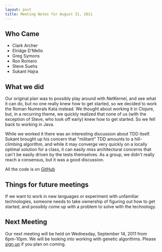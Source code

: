 ```yaml
---
layout: post
title: Meeting Notes for August 31, 2011
---
```


Who Came
--------

* Clark Archer 
* Elridge D'Mello 
* Greg Symons 
* Ron Romero 
* Steve Suehs 
* Sukant Hajra 

What we did
-----------

Our original plan was to possibly play around with NetKernel, and see what it
can do, but no one really knew how to get started, so we decided to work the
Roman Numerals Kata instead. We thought about working it in Clojure, but, in a
recurring theme, we quickly realized that none of us (with the exception of
Steve, who took off early) knew how to get started. So we fell back to working
in Java.

While we worked it there was an interesting discussion about TDD itself. Sukant
brought up his concern that "militant" TDD amounts to a hill-climbing algorithm,
and while it may converge very quickly on a locally optimal solution for a
class, it can easily miss architectural concerns that can't be easily driven by
the tests themselves. As a group, we didn't really reach a consensus, but it was
a good discussion. 


All the code is on [GitHub][1]

Things for future meetings
--------------------------

If we want to work in new languages or experiment with unfamiliar technologies,
someone needs to take ownership of figuring out how to get started, and possibly
come up with a problem to solve with the technology.

Next Meeting
------------

Our next meeting will be held on Wednesday, September 14, 2011 from 6pm-10pm. We
will be looking into working with genetic algorithms. Please [sign up][2] if you
plan on coming.

[1]: http://github.com/austincodedojo/meeting-code-2011-08-31 "The code from the August 31, 2011 meeting"
[2]: http://austincodedojo-2011-09-14.eventbrite.com "Sign up for the 9/14/2011 Code Dojo!"
